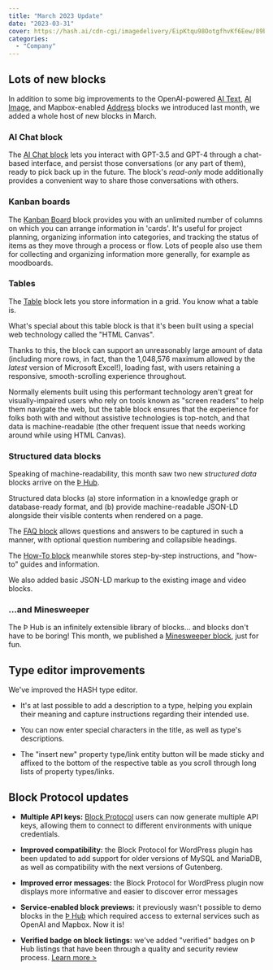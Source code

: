 ```yaml
---
title: "March 2023 Update"
date: "2023-03-31"
cover: https://hash.ai/cdn-cgi/imagedelivery/EipKtqu98OotgfhvKf6Eew/89b31990-6c8c-44de-12fd-d9fa9d76fc00/public
categories: 
  - "Company"
---
```


## Lots of new blocks

In addition to some big improvements to the OpenAI-powered [AI Text](https://blockprotocol.org/@hash/blocks/ai-text), [AI Image](https://blockprotocol.org/@hash/blocks/ai-image), and Mapbox-enabled [Address](https://blockprotocol.org/@hash/blocks/address) blocks we introduced last month, we added a whole host of new blocks in March.

### AI Chat block

The [AI Chat block](https://blockprotocol.org/@hash/blocks/ai-chat) lets you interact with GPT-3.5 and GPT-4 through a chat-based interface, and persist those conversations (or any part of them), ready to pick back up in the future. The block's _read-only_ mode additionally provides a convenient way to share those conversations with others.

### Kanban boards

The [Kanban Board](https://blockprotocol.org/@hash/blocks/kanban-board) block provides you with an unlimited number of columns on which you can arrange information in 'cards'. It's useful for project planning, organizing information into categories, and tracking the status of items as they move through a process or flow. Lots of people also use them for collecting and organizing information more generally, for example as moodboards.

### Tables

The [Table](https://blockprotocol.org/@hash/blocks/table) block lets you store information in a grid. You know what a table is.

What's special about this table block is that it's been built using a special web technology called the "HTML Canvas".

Thanks to this, the block can support an unreasonably large amount of data (including more rows, in fact, than the 1,048,576 maximum allowed by the _latest_ version of Microsoft Excel!), loading fast, with users retaining a responsive, smooth-scrolling experience throughout.

Normally elements built using this performant technology aren't great for visually-impaired users who rely on tools known as "screen readers" to help them navigate the web, but the table block ensures that the experience for folks both with and without assistive technologies is top-notch, and that data is machine-readable (the other frequent issue that needs working around while using HTML Canvas).

### Structured data blocks

Speaking of machine-readability, this month saw two new _structured data_ blocks arrive on the [Þ Hub](https://blockprotocol.org/hub).

Structured data blocks (a) store information in a knowledge graph or database-ready format, and (b) provide machine-readable JSON-LD alongside their visible contents when rendered on a page.

The [FAQ block](https://blockprotocol.org/@hash/blocks/faq) allows questions and answers to be captured in such a manner, with optional question numbering and collapsible headings.

The [How-To block](https://blockprotocol.org/@hash/blocks/how-to) meanwhile stores step-by-step instructions, and "how-to" guides and information.

We also added basic JSON-LD markup to the existing image and video blocks.

### ...and Minesweeper

The Þ Hub is an infinitely extensible library of blocks... and blocks don't have to be boring! This month, we published a [Minesweeper block](https://blockprotocol.org/@hash/blocks/minesweeper), just for fun.

## Type editor improvements

We've improved the HASH type editor.

- It's at last possible to add a description to a type, helping you explain their meaning and capture instructions regarding their intended use.

- You can now enter special characters in the title, as well as type's descriptions.

- The "insert new" property type/link entity button will be made sticky and affixed to the bottom of the respective table as you scroll through long lists of property types/links.

## Block Protocol updates

- **Multiple API keys:** [Block Protocol](https://blockprotocol.org/) users can now generate multiple API keys, allowing them to connect to different environments with unique credentials.

- **Improved compatibility:** the Block Protocol for WordPress plugin has been updated to add support for older versions of MySQL and MariaDB, as well as compatibility with the next versions of Gutenberg.

- **Improved error messages:** the Block Protocol for WordPress plugin now displays more informative and easier to discover error messages

- **Service-enabled block previews:** it previously wasn't possible to demo blocks in the [Þ Hub](https://blockprotocol.org/hub) which required access to external services such as OpenAI and Mapbox. Now it is!

- **Verified badge on block listings:** we've added "verified" badges on Þ Hub listings that have been through a quality and security review process. [Learn more >](https://blockprotocol.org/docs/faq#how-does-block-verification-work)
